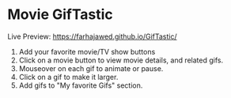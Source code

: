 # Movie GifTastic
Live Preview: https://farhajawed.github.io/GifTastic/
1. Add your favorite movie/TV show buttons
2. Click on a movie button to view movie details, and related gifs.
3. Mouseover on each gif to animate or pause.
4. Click on a gif to make it larger.
5. Add gifs to "My favorite Gifs" section.
